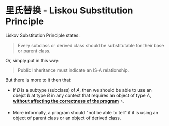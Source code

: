# 里氏替换 - Liskou Substitution Principle

Liskov Substitution Principle states:

> Every subclass or derived class should be substitutable for their base or parent class.

Or, simply put in this way:

> Public Inheritance must indicate an IS-A relationship.

But there is more to it then that:

* If $B$ is a subtype (subclass) of $A$, then we should be able to use an obejct $b$ at type $B$ in any context that requires an object of type $A$, **<u>without affecting the correctness of the program</u>** ⭐.

* More informally, a program should "not be able to tell" if it is using an object of parent class or an object of derived class.